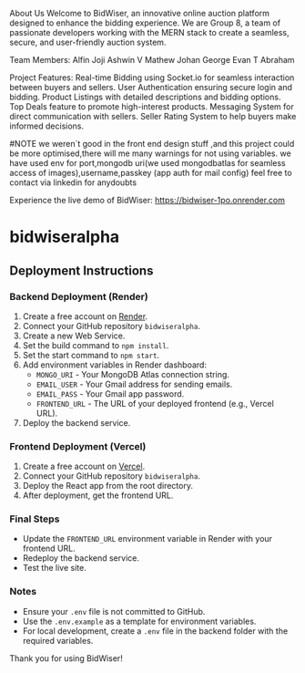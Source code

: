 About Us
Welcome to BidWiser, an innovative online auction platform designed to enhance the bidding experience. We are Group 8, a team of passionate developers working with the MERN stack to create a seamless, secure, and user-friendly auction system.


Team Members:
Alfin Joji
Ashwin V Mathew
Johan George
Evan T Abraham


Project Features:
Real-time Bidding using Socket.io for seamless interaction between buyers and sellers.
User Authentication ensuring secure login and bidding.
Product Listings with detailed descriptions and bidding options.
Top Deals feature to promote high-interest products.
Messaging System for direct communication with sellers.
Seller Rating System to help buyers make informed decisions.

#NOTE
we weren`t good in the front end design stuff ,and this project could be more optimised,there will me many warnings for not using variables. 
we have used env for port,mongodb uri(we used mongodbatlas for seamless access of images),username,passkey (app auth for mail config)
feel free to contact via linkedin for anydoubts 

Experience the live demo of BidWiser: https://bidwiser-1po.onrender.com

# bidwiseralpha

## Deployment Instructions

### Backend Deployment (Render)
1. Create a free account on [Render](https://render.com).
2. Connect your GitHub repository `bidwiseralpha`.
3. Create a new Web Service.
4. Set the build command to `npm install`.
5. Set the start command to `npm start`.
6. Add environment variables in Render dashboard:
   - `MONGO_URI` - Your MongoDB Atlas connection string.
   - `EMAIL_USER` - Your Gmail address for sending emails.
   - `EMAIL_PASS` - Your Gmail app password.
   - `FRONTEND_URL` - The URL of your deployed frontend (e.g., Vercel URL).
7. Deploy the backend service.

### Frontend Deployment (Vercel)
1. Create a free account on [Vercel](https://vercel.com).
2. Connect your GitHub repository `bidwiseralpha`.
3. Deploy the React app from the root directory.
4. After deployment, get the frontend URL.

### Final Steps
- Update the `FRONTEND_URL` environment variable in Render with your frontend URL.
- Redeploy the backend service.
- Test the live site.

### Notes
- Ensure your `.env` file is not committed to GitHub.
- Use the `.env.example` as a template for environment variables.
- For local development, create a `.env` file in the backend folder with the required variables.

Thank you for using BidWiser!
